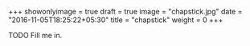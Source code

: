+++
showonlyimage = true
draft = true
image = "chapstick.jpg"
date = "2016-11-05T18:25:22+05:30"
title = "chapstick"
weight = 0
+++

TODO Fill me in.


